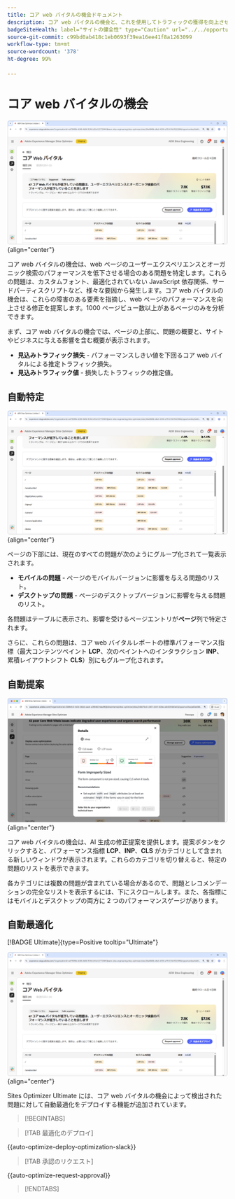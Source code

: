 ```yaml
---
title: コア web バイタルの機会ドキュメント
description: コア web バイタルの機会と、これを使用してトラフィックの獲得を向上させる方法について説明します。
badgeSiteHealth: label="サイトの健全性" type="Caution" url="../../opportunity-types/site-health.md" tooltip="サイトの健全性"
source-git-commit: c99bd0ab418c1eb0693f39ea16ee41f8a1263099
workflow-type: tm+mt
source-wordcount: '378'
ht-degree: 99%

---
```



# コア web バイタルの機会

![コア web バイタルの機会](./assets/core-web-vitals/hero.png){align="center"}

コア web バイタルの機会は、web ページのユーザーエクスペリエンスとオーガニック検索のパフォーマンスを低下させる場合のある問題を特定します。これらの問題は、カスタムフォント、最適化されていない JavaScript 依存関係、サードパーティスクリプトなど、様々な要因から発生します。コア web バイタルの機会は、これらの障害のある要素を指摘し、web ページのパフォーマンスを向上させる修正を提案します。1000 ページビュー数以上があるページのみを分析できます。

まず、コア web バイタルの機会では、ページの上部に、問題の概要と、サイトやビジネスに与える影響を含む概要が表示されます。

* **見込みトラフィック損失** - パフォーマンスしきい値を下回るコア web バイタルによる推定トラフィック損失。
* **見込みトラフィック値** - 損失したトラフィックの推定値。

## 自動特定

![コア web バイタルの自動特定](./assets/core-web-vitals/auto-identify.png){align="center"}

ページの下部には、現在のすべての問題が次のようにグループ化されて一覧表示されます。

* **モバイルの問題** - ページのモバイルバージョンに影響を与える問題のリスト。
* **デスクトップの問題** - ページのデスクトップバージョンに影響を与える問題のリスト。

各問題はテーブルに表示され、影響を受けるページエントリが&#x200B;**ページ**&#x200B;列で特定されます。

さらに、これらの問題は、コア web バイタルレポートの標準パフォーマンス指標（最大コンテンツペイント **LCP**、次のペイントへのインタラクション **INP**、累積レイアウトシフト **CLS**）別にもグループ化されます。

## 自動提案

![コア web バイタルの機会の自動提案](./assets/core-web-vitals/auto-suggest.png){align="center"}

コア web バイタルの機会は、AI 生成の修正提案を提供します。提案ボタンをクリックすると、パフォーマンス指標 **LCP**、**INP**、**CLS** がカテゴリとして含まれる新しいウィンドウが表示されます。これらのカテゴリを切り替えると、特定の問題のリストを表示できます。

各カテゴリには複数の問題が含まれている場合があるので、問題とレコメンデーションの完全なリストを表示するには、下にスクロールします。また、各指標にはモバイルとデスクトップの両方に 2 つのパフォーマンスゲージがあります。

## 自動最適化

[!BADGE Ultimate]{type=Positive tooltip="Ultimate"}

![コア web バイタルの機会の自動最適化](./assets/core-web-vitals/auto-optimize.png){align="center"}

Sites Optimizer Ultimate には、コア web バイタルの機会によって検出された問題に対して自動最適化をデプロイする機能が追加されています。<!--- TBD-need more in-depth and opportunity specific information here. What does the auto-optimization do?-->

>[!BEGINTABS]

>[!TAB 最適化のデプロイ]

{{auto-optimize-deploy-optimization-slack}}

>[!TAB 承認のリクエスト]

{{auto-optimize-request-approval}}

>[!ENDTABS]


